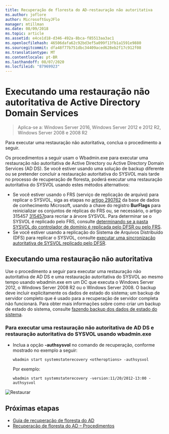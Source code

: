 ```yaml
---
title: Recuperação de floresta do AD-restauração não autoritativa
ms.author: joflore
author: MicrosoftGuyJFlo
manager: mtillman
ms.date: 08/09/2018
ms.topic: article
ms.assetid: e4ce1d18-d346-492a-8bca-f85513aa3ac1
ms.openlocfilehash: 46506dafa62c92bd3ef5a099f13fb1a1591e9880
ms.sourcegitcommit: dfa48f77b751dbc34409aced628eb2f17c912f08
ms.translationtype: MT
ms.contentlocale: pt-BR
ms.lasthandoff: 08/07/2020
ms.locfileid: "87969923"
---
```

# <a name="performing-a-nonauthoritative-restore-of-active-directory-domain-services"></a>Executando uma restauração não autoritativa de Active Directory Domain Services

>Aplica-se a: Windows Server 2016, Windows Server 2012 e 2012 R2, Windows Server 2008 e 2008 R2

Para executar uma restauração não autoritativa, conclua o procedimento a seguir.

Os procedimentos a seguir usam o Wbadmin.exe para executar uma restauração não autoritativa de Active Directory ou Active Directory Domain Services (AD DS). Se você estiver usando uma solução de backup diferente ou se pretender concluir a restauração autoritativa do SYSVOL mais tarde no processo de recuperação de floresta, poderá executar uma restauração autoritativa do SYSVOL usando estes métodos alternativos:

- Se você estiver usando o FRS (serviço de replicação de arquivo) para replicar o SYSVOL, siga as etapas no [artigo 290762](https://go.microsoft.com/fwlink/?LinkId=148443) da base de dados de conhecimento Microsoft, usando a chave do registro **BurFlags** para reinicializar os conjuntos de réplicas do FRS ou, se necessário, o artigo 315457 [315457](https://support.microsoft.com/kb/315457)para recriar a árvore SYSVOL. Para determinar se o SYSVOL é replicado pelo FRS, consulte [determinando se a pasta SYSVOL do controlador de domínio é replicada pelo DFSR ou pelo FRS](/windows/win32/vss/backing-up-and-restoring-an-frs-replicated-sysvol-folder#determining_whether_a_domain_controller_s_sysvol_folder_is_replicated_by_dfsr_or_frs).
- Se você estiver usando a replicação do Sistema de Arquivos Distribuído (DFS) para replicar o SYSVOL, consulte [executar uma sincronização autoritativa de SYSVOL replicado pelo DFSR](AD-Forest-Recovery-Authoritative-Recovery-SYSVOL.md).

## <a name="performing-a-nonauthoritative-restore"></a>Executando uma restauração não autoritativa

Use o procedimento a seguir para executar uma restauração não autoritativa de AD DS e uma restauração autoritativa do SYSVOL ao mesmo tempo usando wbadmin.exe em um DC que executa o Windows Server 2012, o Windows Server 2008 R2 ou o Windows Server 2008. O backup deve incluir explicitamente os dados de estado do sistema; um backup de servidor completo que é usado para a recuperação de servidor completa não funcionará. Para obter mais informações sobre como criar um backup de estado do sistema, consulte [fazendo backup dos dados de estado do sistema](AD-Forest-Recovery-Backing-up-System-State.md).

### <a name="to-perform-a-nonauthoritative-restore-of-ad-ds-and-authoritative-restore-of-sysvol-using-wbadminexe"></a>Para executar uma restauração não autoritativa de AD DS e restauração autoritativa do SYSVOL usando wbadmin.exe

- Inclua a opção **-authsysvol** no comando de recuperação, conforme mostrado no exemplo a seguir:

   ```
   wbadmin start systemstaterecovery <otheroptions> -authsysvol
   ```

   Por exemplo:

   ```
   wbadmin start systemstaterecovery -version:11/20/2012-13:00 -authsysvol
   ```

![Restaurar](media/AD-Forest-Recovery-Nonauthoritative-Restore/nonauth.png)

## <a name="next-steps"></a>Próximas etapas

- [Guia de recuperação de floresta do AD](AD-Forest-Recovery-Guide.md)
- [Recuperação de floresta do AD – Procedimentos](AD-Forest-Recovery-Procedures.md)
